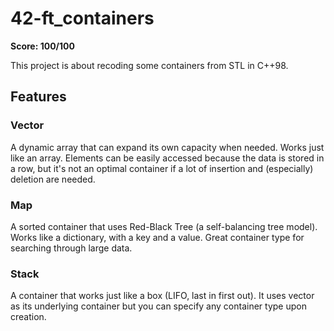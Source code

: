 # 42-ft_containers

**Score: 100/100**

This project is about recoding some containers from STL in C++98.

## Features

### Vector

A dynamic array that can expand its own capacity when needed. Works just like an array. Elements can be easily accessed because the data is stored in a row, but it's not an optimal container if a lot of insertion and (especially) deletion are needed.

### Map

A sorted container that uses Red-Black Tree (a self-balancing tree model). Works like a dictionary, with a key and a value. Great container type for searching through large data.

### Stack

A container that works just like a box (LIFO, last in first out). It uses vector as its underlying container but you can specify any container type upon creation.
